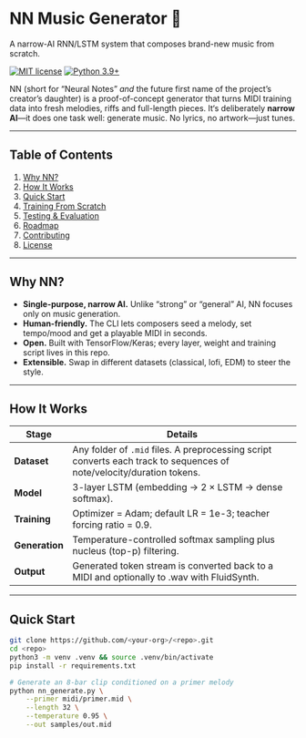 # NN Music Generator 🎵
A narrow-AI RNN/LSTM system that composes brand-new music from scratch.

[![MIT license](https://img.shields.io/badge/license-MIT-blue.svg)](LICENSE)
[![Python 3.9+](https://img.shields.io/badge/python-3.9%20|%203.10-orange?logo=python)](#)

NN (short for “Neural Notes” *and* the future first name of the project’s creator’s daughter) is a proof-of-concept generator that turns MIDI training data into fresh melodies, riffs and full-length pieces. It‘s deliberately **narrow AI**—it does one task well: generate music. No lyrics, no artwork—just tunes.

---

## Table of Contents
1. [Why NN?](#why-nn)
2. [How It Works](#how-it-works)
3. [Quick Start](#quick-start)
4. [Training From Scratch](#training-from-scratch)
5. [Testing & Evaluation](#testing--evaluation)
6. [Roadmap](#roadmap)
7. [Contributing](#contributing)
8. [License](#license)

---

## Why NN?
* **Single-purpose, narrow AI.** Unlike “strong” or “general” AI, NN focuses only on music generation.  
* **Human-friendly.** The CLI lets composers seed a melody, set tempo/mood and get a playable MIDI in seconds.  
* **Open.** Built with TensorFlow/Keras; every layer, weight and training script lives in this repo.  
* **Extensible.** Swap in different datasets (classical, lofi, EDM) to steer the style.

---

## How It Works

| Stage | Details |
|-------|---------|
| **Dataset** | Any folder of `.mid` files. A preprocessing script converts each track to sequences of note/velocity/duration tokens. |
| **Model** | 3-layer LSTM (embedding → 2 × LSTM → dense softmax). |
| **Training** | Optimizer = Adam; default LR = 1e-3; teacher forcing ratio = 0.9. |
| **Generation** | Temperature-controlled softmax sampling plus nucleus (top-p) filtering. |
| **Output** | Generated token stream is converted back to a MIDI and optionally to .wav with FluidSynth. |

---

## Quick Start
```bash
git clone https://github.com/<your-org>/<repo>.git
cd <repo>
python3 -m venv .venv && source .venv/bin/activate
pip install -r requirements.txt

# Generate an 8-bar clip conditioned on a primer melody
python nn_generate.py \
    --primer midi/primer.mid \
    --length 32 \
    --temperature 0.95 \
    --out samples/out.mid
